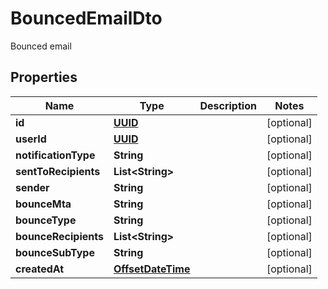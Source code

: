 

# BouncedEmailDto

Bounced email
## Properties

Name | Type | Description | Notes
------------ | ------------- | ------------- | -------------
**id** | [**UUID**](UUID) |  |  [optional]
**userId** | [**UUID**](UUID) |  |  [optional]
**notificationType** | **String** |  |  [optional]
**sentToRecipients** | **List&lt;String&gt;** |  |  [optional]
**sender** | **String** |  |  [optional]
**bounceMta** | **String** |  |  [optional]
**bounceType** | **String** |  |  [optional]
**bounceRecipients** | **List&lt;String&gt;** |  |  [optional]
**bounceSubType** | **String** |  |  [optional]
**createdAt** | [**OffsetDateTime**](OffsetDateTime) |  |  [optional]



